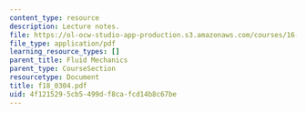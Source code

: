 ```yaml
---
content_type: resource
description: Lecture notes.
file: https://ol-ocw-studio-app-production.s3.amazonaws.com/courses/16-01-unified-engineering-i-ii-iii-iv-fall-2005-spring-2006/4f1215295cb5499df8cafcd14b8c67be_f18_0304.pdf
file_type: application/pdf
learning_resource_types: []
parent_title: Fluid Mechanics
parent_type: CourseSection
resourcetype: Document
title: f18_0304.pdf
uid: 4f121529-5cb5-499d-f8ca-fcd14b8c67be
---
```

